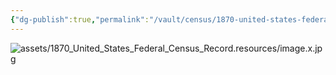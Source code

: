 ```yaml
---
{"dg-publish":true,"permalink":"/vault/census/1870-united-states-federal-census-record/","tags":["Joseph-Allen-Shaffer","Polly-George-Shaffer"]}
---
```


![assets/1870_United_States_Federal_Census_Record.resources/image.x.jpg](/img/user/assets/1870_United_States_Federal_Census_Record.resources/image.x.jpg)
